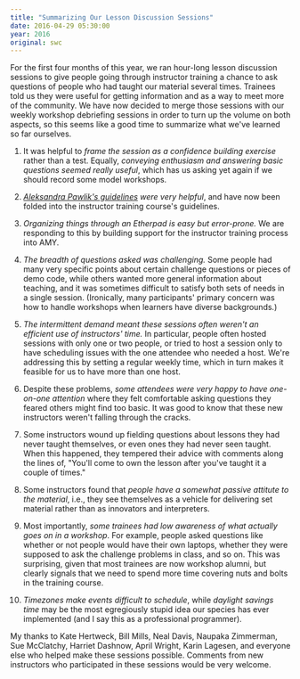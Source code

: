 ```yaml
---
title: "Summarizing Our Lesson Discussion Sessions"
date: 2016-04-29 05:30:00
year: 2016
original: swc
---
```


For the first four months of this year, we ran hour-long lesson
discussion sessions to give people going through instructor training a
chance to ask questions of people who had taught our material several
times.  Trainees told us they were useful for getting information and
as a way to meet more of the community.  We have now decided to merge
those sessions with our weekly workshop debriefing sessions in order
to turn up the volume on both aspects, so this seems like a good time
to summarize what we've learned so far ourselves.

1.  It was helpful to *frame the session as a confidence building
    exercise* rather than a test.  Equally, *conveying enthusiasm and
    answering basic questions seemed really useful*, which has us
    asking yet again if we should record some model workshops.

1.  *[Aleksandra Pawlik's
    guidelines](https://github.com/swcarpentry/board/issues/72#issuecomment-190284557)
    were very helpful*, and have now been folded into the instructor
    training course's guidelines.

1.  *Organizing things through an Etherpad is easy but error-prone.*
    We are responding to this by building support for the instructor
    training process into AMY.

1.  *The breadth of questions asked was challenging.* Some people had
    many very specific points about certain challenge questions or
    pieces of demo code, while others wanted more general information
    about teaching, and it was sometimes difficult to satisfy both
    sets of needs in a single session.  (Ironically, many
    participants' primary concern was how to handle workshops when
    learners have diverse backgrounds.)

1.  *The intermittent demand meant these sessions often weren't an
    efficient use of instructors' time.* In particular, people often
    hosted sessions with only one or two people, or tried to host a
    session only to have scheduling issues with the one attendee who
    needed a host.  We're addressing this by setting a regular weekly
    time, which in turn makes it feasible for us to have more than one
    host.

1.  Despite these problems, *some attendees were very happy to have
    one-on-one attention* where they felt comfortable asking questions
    they feared others might find too basic.  It was good to know that
    these new instructors weren't falling through the cracks.

1.  Some instructors wound up fielding questions about lessons they
    had never taught themselves, or even ones they had never seen
    taught.  When this happened, they tempered their advice with
    comments along the lines of, "You'll come to own the lesson after
    you've taught it a couple of times."

1.  Some instructors found that *people have a somewhat passive
    attitute to the material*, i.e., they see themselves as a vehicle
    for delivering set material rather than as innovators and
    interpreters.

1.  Most importantly, *some trainees had low awareness of what
    actually goes on in a workshop*.  For example, people asked
    questions like whether or not people would have their own laptops,
    whether they were supposed to ask the challenge problems in class,
    and so on.  This was surprising, given that most trainees are now
    workshop alumni, but clearly signals that we need to spend more
    time covering nuts and bolts in the training course.

1.  *Timezones make events difficult to schedule*, while *daylight
    savings time* may be the most egregiously stupid idea our species
    has ever implemented (and I say this as a professional
    programmer).

My thanks to Kate Hertweck, Bill Mills, Neal Davis, Naupaka Zimmerman,
Sue McClatchy, Harriet Dashnow, April Wright, Karin Lagesen, and
everyone else who helped make these sessions possible.  Comments from
new instructors who participated in these sessions would be very
welcome.
